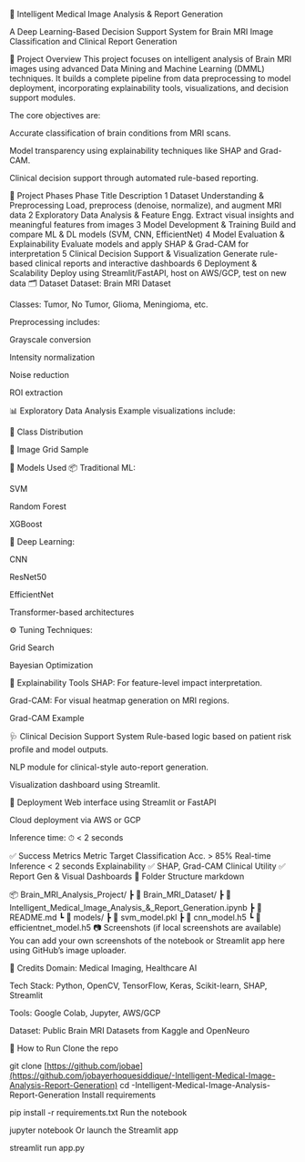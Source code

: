 🧠 Intelligent Medical Image Analysis & Report Generation


A Deep Learning-Based Decision Support System for Brain MRI Image Classification and Clinical Report Generation

📌 Project Overview
This project focuses on intelligent analysis of Brain MRI images using advanced Data Mining and Machine Learning (DMML) techniques. It builds a complete pipeline from data preprocessing to model deployment, incorporating explainability tools, visualizations, and decision support modules.

The core objectives are:

Accurate classification of brain conditions from MRI scans.

Model transparency using explainability techniques like SHAP and Grad-CAM.

Clinical decision support through automated rule-based reporting.

🧭 Project Phases
Phase	Title	Description
1	Dataset Understanding & Preprocessing	Load, preprocess (denoise, normalize), and augment MRI data
2	Exploratory Data Analysis & Feature Engg.	Extract visual insights and meaningful features from images
3	Model Development & Training	Build and compare ML & DL models (SVM, CNN, EfficientNet)
4	Model Evaluation & Explainability	Evaluate models and apply SHAP & Grad-CAM for interpretation
5	Clinical Decision Support & Visualization	Generate rule-based clinical reports and interactive dashboards
6	Deployment & Scalability	Deploy using Streamlit/FastAPI, host on AWS/GCP, test on new data
🗂️ Dataset
Dataset: Brain MRI Dataset

Classes: Tumor, No Tumor, Glioma, Meningioma, etc.

Preprocessing includes:

Grayscale conversion

Intensity normalization

Noise reduction

ROI extraction

📊 Exploratory Data Analysis
Example visualizations include:

🔹 Class Distribution

🔹 Image Grid Sample

🤖 Models Used
📦 Traditional ML:

SVM

Random Forest

XGBoost

🧠 Deep Learning:

CNN

ResNet50

EfficientNet

Transformer-based architectures

⚙️ Tuning Techniques:

Grid Search

Bayesian Optimization

🧬 Explainability Tools
SHAP: For feature-level impact interpretation.

Grad-CAM: For visual heatmap generation on MRI regions.

Grad-CAM Example

🩺 Clinical Decision Support System
Rule-based logic based on patient risk profile and model outputs.

NLP module for clinical-style auto-report generation.

Visualization dashboard using Streamlit.

🚀 Deployment
Web interface using Streamlit or FastAPI

Cloud deployment via AWS or GCP

Inference time: ⏱ < 2 seconds

✅ Success Metrics
Metric	Target
Classification Acc.	> 85%
Real-time Inference	< 2 seconds
Explainability	✅ SHAP, Grad-CAM
Clinical Utility	✅ Report Gen & Visual Dashboards
📁 Folder Structure
markdown

📦 Brain_MRI_Analysis_Project/
 ┣ 📁 Brain_MRI_Dataset/
 ┣ 📜 Intelligent_Medical_Image_Analysis_&_Report_Generation.ipynb
 ┣ 📄 README.md
 ┗ 📁 models/
     ┣ 📜 svm_model.pkl
     ┣ 📜 cnn_model.h5
     ┗ 📜 efficientnet_model.h5
📷 Screenshots (if local screenshots are available)
You can add your own screenshots of the notebook or Streamlit app here using GitHub’s image uploader.

🧠 Credits
Domain: Medical Imaging, Healthcare AI

Tech Stack: Python, OpenCV, TensorFlow, Keras, Scikit-learn, SHAP, Streamlit

Tools: Google Colab, Jupyter, AWS/GCP

Dataset: Public Brain MRI Datasets from Kaggle and OpenNeuro

📌 How to Run
Clone the repo


git clone [https://github.com/jobae](https://github.com/jobayerhoquesiddique/-Intelligent-Medical-Image-Analysis-Report-Generation)
cd -Intelligent-Medical-Image-Analysis-Report-Generation
Install requirements


pip install -r requirements.txt
Run the notebook


jupyter notebook
Or launch the Streamlit app


streamlit run app.py
